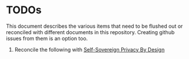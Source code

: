 # TODOs
This document describes the various items that need to be flushed out or reconciled with different documents in this repository. 
Creating github issues from them is an option too.

1. Reconcile the following with [Self-Sovereign Privacy By Design](self_sovereign_privacy_by_design_v1.md)
